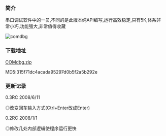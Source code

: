 ### 简介

串口调试软件中的一员,不同的是此版本纯API编写,运行高效稳定,只有5K,体系非常小巧,功能强大,非常值得收藏

![comdbg](https://cinzy.github.io/picx-images-hosting/comdbg.2dokfi2dgq.webp)


### 下载地址
[COMdbg.zip](https://github.com/user-attachments/files/15964437/COMdbg.zip)

MD5:315f71dc4acada95297d0b5f2a5b292e

### 更新记录

0.3RC 2008/6/11

◎改变回车输入方式(Ctrl+Enter改成Enter)

0.2RC 2008/1/1

◎修改几处内部逻辑使程序运行更快

<!-- ##{"timestamp":1213178828}## -->